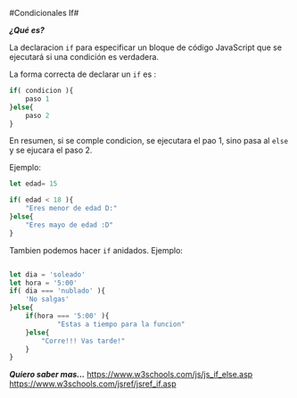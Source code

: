 

#Condicionales If#

***¿Qué es?***

La declaracion `if` para especificar un bloque de código JavaScript que se ejecutará si una condición es verdadera.

La forma correcta de declarar un `if` es :


```javascript
if( condicion ){
    paso 1
}else{
    paso 2
}
```
En resumen, si se comple condicion, se ejecutara el pao 1, sino pasa al `else` y se ejucara el paso 2.

Ejemplo:

```javascript
let edad= 15

if( edad < 18 ){
    "Eres menor de edad D:"
}else{
    "Eres mayo de edad :D"
}
```
Tambien podemos hacer `if` anidados.
Ejemplo:

```javascript

let dia = 'soleado'
let hora = '5:00' 
if( dia === 'nublado' ){
    'No salgas'
}else{
    if(hora === '5:00' ){
            "Estas a tiempo para la funcion"
    }else{
        "Corre!!! Vas tarde!"
    }
}
```
***Quiero saber mas...***
https://www.w3schools.com/js/js_if_else.asp
https://www.w3schools.com/jsref/jsref_if.asp
